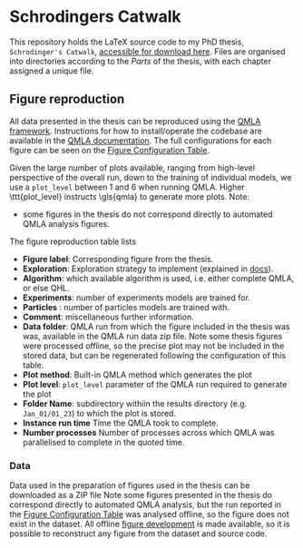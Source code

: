 # Schrodingers Catwalk

This repository holds the LaTeX source code to my PhD thesis, `Schrodinger's Catwalk`, 
[accessible for download here](https://github.com/flynnbr11/schrodingers_catwalk/blob/main/thesis.pdf). 
Files are organised into directories according to the *Parts* of the thesis, with each chapter assigned a unique file. 



## Figure reproduction
All data presented in the thesis can be reproduced using the [QMLA framework](https::/github.com/flynnbr11/QMLA). 
Instructions for how to install/operate the codebase are available in the [QMLA documentation](https://quantum-model-learning-agent.readthedocs.io/en/latest/).
The full configurations for each figure can be seen on the [Figure Configuration Table](https://github.com/flynnbr11/schrodingers_catwalk/blob/main/appendix/figures/figure_implementations.md). 

Given the large number of plots available, ranging from high-level perspective of the overall run, 
    down to the training of individual models, we use a ```plot_level``` between 1 and 6
    when running QMLA. 
Higher \ttt{plot\_level} instructs \gls{qmla} to generate more plots.
Note: 
- some figures in the thesis do not correspond directly to automated QMLA analysis figures. 




The figure reproduction table lists

- **Figure label**: Corresponding figure from the thesis.
- **Exploration**: Exploration strategy to implement (explained in [docs](https://quantum-model-learning-agent.readthedocs.io/en/latest/)).
- **Algorithm**: which available algorithm is used, i.e. either complete QMLA, or else QHL.
- **Experiments**: number of experiments models are trained for.
- **Particles** : number of particles models are trained with.
- **Comment**: miscellaneous further information. 
- **Data folder**: QMLA run from which the figure included in the thesis was was, available in the QMLA run data zip file. Note some thesis figures were processed offline, so the precise plot may not be included in the stored data, but can be regenerated following the configuration of this table. 
- **Plot method**: Built-in QMLA method which generates the plot
- **Plot level**: `plot_level` parameter of the QMLA run required to generate the plot
- **Folder 	Name**: subdirectory withiin the results directory (e.g. `Jan_01/01_23`) to which the plot is stored.
- **Instance run time** Time the QMLA took to complete. 
- **Number processes** Number of processes across which QMLA was parallelised to complete in the quoted time.

### Data
Data used in the preparation of figures used in the thesis can be downloaded as a ZIP file
Note some figures presented in the thesis do correspond directly to automated QMLA analysis, 
    but the run reported in the [Figure Configuration Table](https://github.com/flynnbr11/schrodingers_catwalk/blob/main/appendix/figures/figure_implementations.md)
    was analysed offline, so the figure does not exist in the dataset. 
All offline [figure development](https://github.com/flynnbr11/schrodingers_catwalk/tree/main/figure_development) 
    is made available, so it is possible to reconstruct any figure from the dataset and source code. 
